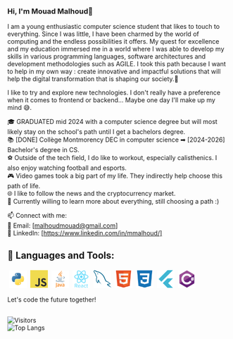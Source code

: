 ### Hi, I'm Mouad Malhoud👋

I am a young enthusiastic computer science student that likes to touch to everything. Since I was little, I have been charmed by the world of computing and the endless possibilities it offers. My quest for excellence and my education immersed me in a world where I was able to develop my skills in various programming languages, software architectures and development methodologies such as AGILE. I took this path because I want to help in my own way : create innovative and impactful solutions that will help the digital transformation that is shaping our society.🤝  

I like to try and explore new technologies. I don't really have a preference when it comes to frontend or backend... Maybe one day I'll make up my mind 😅. 

🎓 GRADUATED mid 2024 with a computer science degree but will most likely stay on the school's path until I get a bachelors degree.  
📚 [DONE] Collège Montmorency DEC in computer science ➡ [2024-2026] Bachelor's degree in CS.  
⚽️ Outside of the tech field, I do like to workout, especially calisthenics. I also enjoy watching football and esports.  
🎮 Video games took a big part of my life. They indirectly help choose this path of life.  
🌐 I like to follow the news and the cryptocurrency market.  
🔎 Currently willing to learn more about everything, still choosing a path :)


📫 Connect with me:  
📧 Email: [malhoudmouad@gmail.com]  
🔗 LinkedIn: [https://www.linkedin.com/in/mmalhoud/]  

## 🧰 Languages and Tools:  
<img src="https://raw.githubusercontent.com/github/explore/80688e429a7d4ef2fca1e82350fe8e3517d3494d/topics/python/python.png" alt="Python" height="40" style="vertical-align:top; margin:4px"><img src="https://raw.githubusercontent.com/github/explore/80688e429a7d4ef2fca1e82350fe8e3517d3494d/topics/javascript/javascript.png" alt="Javascript" height="40" style="vertical-align:top; margin:4px"><img src="https://raw.githubusercontent.com/github/explore/80688e429a7d4ef2fca1e82350fe8e3517d3494d/topics/java/java.png" alt="java" height="40" style="vertical-align:top; margin:4px"><img src="https://raw.githubusercontent.com/devicons/devicon/master/icons/react/react-original-wordmark.svg" alt="react" height="40" style="vertical-align:top; margin:4px"><img src="https://raw.githubusercontent.com/devicons/devicon/master/icons/mysql/mysql-original.svg" alt="mySQL" height="40" style="vertical-align:top; margin:4px"><img src="https://raw.githubusercontent.com/devicons/devicon/master/icons/html5/html5-original.svg" alt="html" height="40" style="vertical-align:top; margin:4px"><img src="https://raw.githubusercontent.com/devicons/devicon/master/icons/css3/css3-plain.svg" alt="CSS" height="40" style="vertical-align:top; margin:4px"><img src="https://raw.githubusercontent.com/devicons/devicon/master/icons/flutter/flutter-plain.svg" alt="flutter" height="40" style="vertical-align:top; margin:4px"><img src="https://raw.githubusercontent.com/devicons/devicon/master/icons/csharp/csharp-original.svg" alt="C#" height="40" style="vertical-align:top; margin:4px">






Let's code the future together! 
##
![Visitors](https://visitor-badge.laobi.icu/badge?page_id=MouadMalhoud)  
![Top Langs](https://github-readme-stats.vercel.app/api/top-langs/?username=MouadMalhoud&theme=tokyonight)
